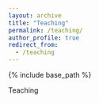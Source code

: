 ```yaml
---
layout: archive
title: "Teaching"
permalink: /teaching/
author_profile: true
redirect_from:
  - /teaching
---
```


{% include base_path %}

Teaching

